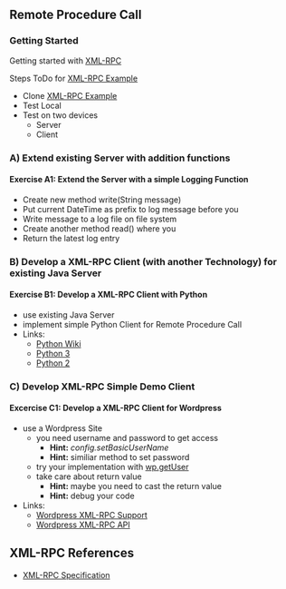 

## Remote Procedure Call
### Getting Started
Getting started with [XML-RPC](https://github.com/michaelulm/DistributedComputing/tree/master/Remote%20Method%20Invocation/RMI "XML-RPC Example ")

Steps ToDo for [XML-RPC Example](https://github.com/michaelulm/DistributedComputing/tree/master/Remote%20Method%20Invocation/RMI "XML-RPC Example ")

- Clone [XML-RPC Example](https://github.com/michaelulm/DistributedComputing/tree/master/Remote%20Method%20Invocation/RMI "XML-RPC Example ")
- Test Local
- Test on two devices
  - Server
  - Client

### A) Extend existing Server with addition functions
#### Exercise A1: Extend the Server with a simple Logging Function
  - Create new method write(String message)
  - Put current DateTime as prefix to log message before you
  - Write message to a log file on file system
  - Create another method read() where you
  - Return the latest log entry

### B) Develop a XML-RPC Client (with another Technology) for existing Java Server
#### Exercise B1: Develop a XML-RPC Client with Python
  - use existing Java Server
  - implement simple Python Client for Remote Procedure Call 
  - Links:
    - [Python Wiki](https://wiki.python.org/moin/XmlRpc "Python Wiki")
    - [Python 3](https://docs.python.org/3/library/xmlrpc.client.html "Python 3 Library")
    - [Python 2](https://docs.python.org/2/library/xmlrpclib.html "Python 2 Library")


### C) Develop XML-RPC Simple Demo Client
#### Excercise C1: Develop a XML-RPC Client for Wordpress 
  - use a Wordpress Site
    - you need username and password to get access
      - **Hint:** *config.setBasicUserName*
      - **Hint:** similiar method to set password
    - try your implementation with [wp.getUser](https://codex.wordpress.org/XML-RPC_WordPress_API/Users#wp.getUser)
    - take care about return value
      - **Hint:** maybe you need to cast the return value
      - **Hint:** debug your code
  - Links:
    - [Wordpress XML-RPC Support](https://codex.wordpress.org/XML-RPC_Support "Wordpress XML-RPC Support")
    - [Wordpress XML-RPC API](https://codex.wordpress.org/XML-RPC_WordPress_API "Wordpress XML-RPC API")

## XML-RPC References
- [XML-RPC Specification](http://xmlrpc.scripting.com/spec.html "XML-RPC Specification")